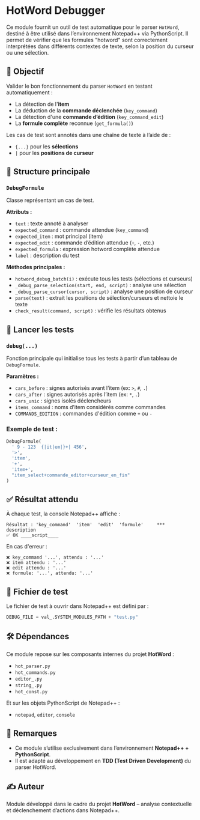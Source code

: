# HotWord Debugger

Ce module fournit un outil de test automatique pour le parser `HotWord`, destiné à être utilisé dans l’environnement Notepad++ via PythonScript. Il permet de vérifier que les formules "hotword" sont correctement interprétées dans différents contextes de texte, selon la position du curseur ou une sélection.

## 📌 Objectif

Valider le bon fonctionnement du parser `HotWord` en testant automatiquement :

- La détection de l'**item**
- La déduction de la **commande déclenchée** (`key_command`)
- La détection d'une **commande d’édition** (`key_command_edit`)
- La **formule complète** reconnue (`get_formula()`)

Les cas de test sont annotés dans une chaîne de texte à l’aide de :

- `{...}` pour les **sélections**
- `|` pour les **positions de curseur**

## 🔧 Structure principale

### `DebugFormule`

Classe représentant un cas de test.

**Attributs :**

- `text` : texte annoté à analyser
- `expected_command` : commande attendue (`key_command`)
- `expected_item` : mot principal (item)
- `expected_edit` : commande d’édition attendue (`+`, `-`, etc.)
- `expected_formula` : expression hotword complète attendue
- `label` : description du test

**Méthodes principales :**

- `hotword_debug_batch(i)` : exécute tous les tests (sélections et curseurs)
- `_debug_parse_selection(start, end, script)` : analyse une sélection
- `_debug_parse_cursor(cursor, script)` : analyse une position de curseur
- `parse(text)` : extrait les positions de sélection/curseurs et nettoie le texte
- `check_result(command, script)` : vérifie les résultats obtenus

## 🧪 Lancer les tests

### `debug(...)`

Fonction principale qui initialise tous les tests à partir d’un tableau de `DebugFormule`.

**Paramètres :**

- `cars_before` : signes autorisés avant l’item (ex: `>`, `#`, `.`)
- `cars_after` : signes autorisés après l’item (ex: `*`, `.`)
- `cars_unic` : signes isolés déclencheurs
- `items_command` : noms d’item considérés comme commandes
- `COMMANDS_EDITION` : commandes d'édition comme `+` ou `-`

### Exemple de test :

```python
DebugFormule(
  ' 9 - 123  {|it|em|}+| 456', 
  '>', 
  'item', 
  '+', 
  'item+', 
  "item_select+commande_editor+curseur_en_fin"
)
```

## ✅ Résultat attendu

À chaque test, la console Notepad++ affiche :

```
Résultat : 'key_command'  'item'  'edit'  'formule'     *** description
✅ OK ____script____
```

En cas d'erreur :

```
❌ key_command '...', attendu : '...'
❌ item attendu : '...'
❌ edit attendu : '...'
❌ formule: '...', attendu: '...'
```

## 📁 Fichier de test

Le fichier de test à ouvrir dans Notepad++ est défini par :

```python
DEBUG_FILE = val_.SYSTEM_MODULES_PATH + "test.py"
```

## 🛠 Dépendances

Ce module repose sur les composants internes du projet **HotWord** :

- `hot_parser.py`
- `hot_commands.py`
- `editor_.py`
- `string_.py`
- `hot_const.py`

Et sur les objets PythonScript de Notepad++ :

- `notepad`, `editor`, `console`

## 🧠 Remarques

- Ce module s’utilise exclusivement dans l’environnement **Notepad++ + PythonScript**.
- Il est adapté au développement en **TDD (Test Driven Development)** du parser HotWord.

## ✍️ Auteur

Module développé dans le cadre du projet **HotWord** – analyse contextuelle et déclenchement d’actions dans Notepad++.

